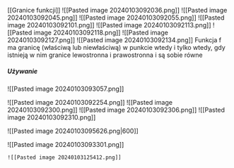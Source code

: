 [[Granice funkcji]]
![[Pasted image 20240103092036.png]]
![[Pasted image 20240103092045.png]]
![[Pasted image 20240103092055.png]]
![[Pasted image 20240103092101.png]]
![[Pasted image 20240103092113.png]]
![[Pasted image 20240103092118.png]]
![[Pasted image 20240103092127.png]]
![[Pasted image 20240103092134.png]]
Funkcja f ma granicę (właściwą lub niewłaściwą) w punkcie wtedy i tylko wtedy, gdy istnieją w nim granice lewostronna i prawostronna i są sobie równe
##### Używanie
![[Pasted image 20240103093057.png]]

![[Pasted image 20240103092254.png]]
![[Pasted image 20240103092300.png]]
![[Pasted image 20240103092306.png]]
![[Pasted image 20240103092310.png]]

![[Pasted image 20240103095626.png|600]]


![[Pasted image 20240103093301.png]]

	![[Pasted image 20240103125412.png]]